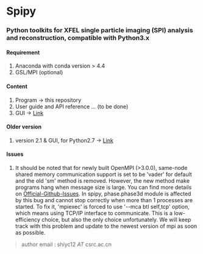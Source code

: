 # Spipy

### Python toolkits for XFEL single particle imaging (SPI) analysis and reconstruction, compatible with Python3.x

#### Requirement
1. Anaconda with conda version > 4.4
2. GSL/MPI (optional)

#### Content
1. Program -> this repository
2. User guide and API reference ... (to be done)
3. GUI -> [Link](https://github.com/estonshi/spipy_gui/tree/v1.1)

#### Older version
1. version 2.1 & GUI, for Python2.7 -> [Link](https://github.com/LiuLab-CSRC/spipy/tree/examples)

#### Issues
1. It should be noted that for newly built OpenMPI (>3.0.0), same-node shared memory communication support is set to be 'vader' for default and the old 'sm' method is removed. However, the new method make programs hang when message size is large. You can find more details on [Official-Github-Issues](https://github.com/open-mpi/ompi/issues/6568). In spipy, phase.phase3d module is affected by this bug and cannot stop correctly when more than 1 processes are started. To fix it, 'mpiexec' is forced to use '--mca btl self,tcp' option, which means using TCP/IP interface to communicate. This is a low-efficiency choice, but also the only choice unfortunately. We will keep track with this problem and update to the newest version of mpi as soon as possible.

> author email : shiyc12 *AT* csrc.ac.cn